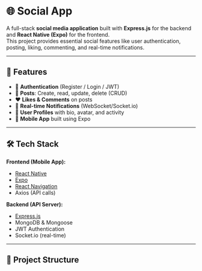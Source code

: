 # 🌐 Social App

A full-stack **social media application** built with **Express.js** for the backend and **React Native (Expo)** for the frontend.  
This project provides essential social features like user authentication, posting, liking, commenting, and real-time notifications.

---

## 🚀 Features

- 🔐 **Authentication** (Register / Login / JWT)
- 📝 **Posts**: Create, read, update, delete (CRUD)
- ❤️ **Likes & Comments** on posts
- 🔔 **Real-time Notifications** (WebSocket/Socket.io)
- 👤 **User Profiles** with bio, avatar, and activity
- 📱 **Mobile App** built using Expo

---

## 🛠️ Tech Stack

**Frontend (Mobile App):**
- [React Native](https://reactnative.dev/)
- [Expo](https://expo.dev/)
- [React Navigation](https://reactnavigation.org/)
- Axios (API calls)

**Backend (API Server):**
- [Express.js](https://expressjs.com/)
- MongoDB & Mongoose
- JWT Authentication
- Socket.io (real-time)

---

## 📂 Project Structure

